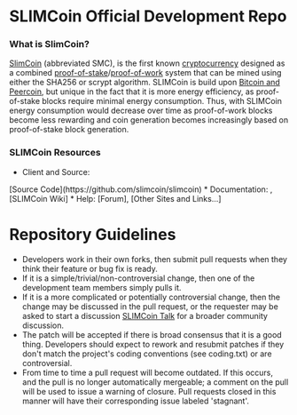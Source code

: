 SLIMCoin Official Development Repo
================================

### What is SlimCoin?
[SlimCoin](<add website>) (abbreviated SMC), is the first known [cryptocurrency](https://en.wikipedia.org/wiki/Cryptocurrency)  designed as a combined [proof-of-stake](http://slimcoin.org/static/slimcoin-paper.pdf)/[proof-of-work](https://en.wikipedia.org/wiki/Proof-of-work_system) system that can be mined using either the SHA256 or scrypt algorithm. SLIMCoin is build upon [Bitcoin and Peercoin](http://bitcoin.org/en/), but unique in the fact that it is more energy efficiency, as proof-of-stake blocks require minimal energy consumption. Thus, with SLIMCoin energy consumption would decrease over time as proof-of-work blocks become less rewarding and coin generation becomes increasingly based on proof-of-stake block generation.

### SLIMCoin Resources
* Client and Source:
<add Client Binaries>
[Source Code](https://github.com/slimcoin/slimcoin)
* Documentation: <add documentation link to slim website>,
[SLIMCoin Wiki] <add documentation link to GitHub wiki page>
* Help: 
[Forum]<add forum url>,
[Other Sites and Links...] <other sites>

Repository Guidelines
================================

* Developers work in their own forks, then submit pull requests when they think their feature or bug fix is ready.
* If it is a simple/trivial/non-controversial change, then one of the development team members simply pulls it.
* If it is a more complicated or potentially controversial change, then the change may be discussed in the pull request, or the requester may be asked to start a discussion [SLIMCoin Talk](<forum link>) for a broader community discussion. 
* The patch will be accepted if there is broad consensus that it is a good thing. Developers should expect to rework and resubmit patches if they don't match the project's coding conventions (see coding.txt) or are controversial.
* From time to time a pull request will become outdated. If this occurs, and the pull is no longer automatically mergeable; a comment on the pull will be used to issue a warning of closure.  Pull requests closed in this manner will have their corresponding issue labeled 'stagnant'.

